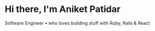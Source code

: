 # Hi there, I'm Aniket Patidar
Software Engineer • who loves building stuff with Ruby, Rails & React
